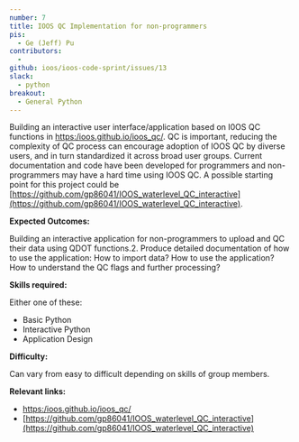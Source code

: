 ```yaml
---
number: 7
title: IOOS QC Implementation for non-programmers
pis:
  - Ge (Jeff) Pu
contributors:
  - 
github: ioos/ioos-code-sprint/issues/13
slack:
  - python
breakout:
  - General Python
---
```


Building an interactive user interface/application based on I0OS QC functions in [https:/ioos.github.io/ioos_qc/](https:/ioos.github.io/ioos_qc/). QC is 
important, reducing the complexity of QC process can encourage adoption of IOOS QC by diverse users, and in turn 
standardized it across broad user groups. Current documentation and code have been developed for programmers and 
non-programmers may have a hard time using IOOS QC. A possible starting point for this project could be 
[https://github.com/gp86041/IOOS_waterlevel_QC_interactive](https://github.com/gp86041/IOOS_waterlevel_QC_interactive).

**Expected Outcomes:**

Building an interactive application for non-programmers to upload and QC their data using QDOT functions.2.
Produce detailed documentation of how to use the application:
How to import data?
How to use the application?
How to understand the QC flags and further processing?

**Skills required:**

Either one of these:

* Basic Python
* Interactive Python
* Application Design

**Difficulty:**

Can vary from easy to difficult depending on skills of group members.

**Relevant links:**

* [https:/ioos.github.io/ioos_qc/](https:/ioos.github.io/ioos_qc/)
* [https://github.com/gp86041/IOOS_waterlevel_QC_interactive](https://github.com/gp86041/IOOS_waterlevel_QC_interactive)